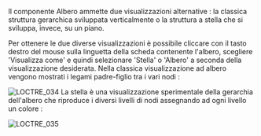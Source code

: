 
Il componente Albero ammette due visualizzazioni alternative :  la classica struttura gerarchica sviluppata verticalmente o la struttura a stella che si sviluppa, invece, su un piano.

Per ottenere le due diverse visualizzazioni è possibile cliccare con il tasto destro del mouse sulla linguetta della scheda contenente l'albero, scegliere 'Visualizza come' e quindi selezionare 'Stella' o 'Albero' a seconda della visualizzazione desiderata.
Nella classica visualizzazione ad albero vengono mostrati  i legami padre-figlio tra i vari nodi : 

![LOCTRE_034](http://doc.smeup.com/immagini/MBDOC_OPE-LOCTRE_06/LOCTRE_034.png)
La stella è una visualizzazione sperimentale della gerarchia dell'albero che riproduce i diversi livelli di nodi assegnando ad ogni livello un colore : 

![LOCTRE_035](http://doc.smeup.com/immagini/MBDOC_OPE-LOCTRE_06/LOCTRE_035.png)